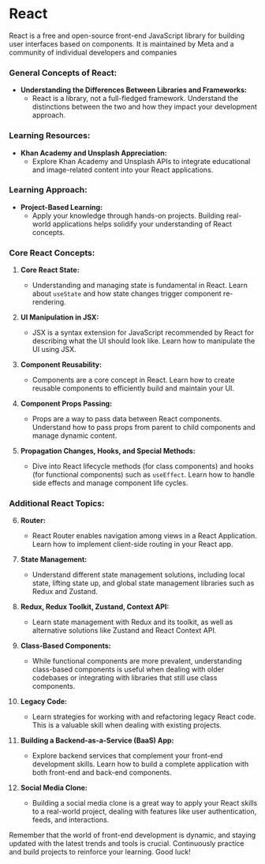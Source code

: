# React
React is a free and open-source front-end JavaScript library for building user interfaces based on components. It is maintained by Meta and a community of individual developers and companies

### General Concepts of React:
- **Understanding the Differences Between Libraries and Frameworks:**
  - React is a library, not a full-fledged framework. Understand the distinctions between the two and how they impact your development approach.

### Learning Resources:
- **Khan Academy and Unsplash Appreciation:**
  - Explore Khan Academy and Unsplash APIs to integrate educational and image-related content into your React applications.

### Learning Approach:
- **Project-Based Learning:**
  - Apply your knowledge through hands-on projects. Building real-world applications helps solidify your understanding of React concepts.




### Core React Concepts:
1. **Core React State:**
   - Understanding and managing state is fundamental in React. Learn about `useState` and how state changes trigger component re-rendering.

2. **UI Manipulation in JSX:**
   - JSX is a syntax extension for JavaScript recommended by React for describing what the UI should look like. Learn how to manipulate the UI using JSX.

3. **Component Reusability:**
   - Components are a core concept in React. Learn how to create reusable components to efficiently build and maintain your UI.

4. **Component Props Passing:**
   - Props are a way to pass data between React components. Understand how to pass props from parent to child components and manage dynamic content.

5. **Propagation Changes, Hooks, and Special Methods:**
   - Dive into React lifecycle methods (for class components) and hooks (for functional components) such as `useEffect`. Learn how to handle side effects and manage component life cycles.

### Additional React Topics:
6. **Router:**
   - React Router enables navigation among views in a React Application. Learn how to implement client-side routing in your React app.

7. **State Management:**
   - Understand different state management solutions, including local state, lifting state up, and global state management libraries such as Redux and Zustand.

8. **Redux, Redux Toolkit, Zustand, Context API:**
   - Learn state management with Redux and its toolkit, as well as alternative solutions like Zustand and React Context API.

9. **Class-Based Components:**
   - While functional components are more prevalent, understanding class-based components is useful when dealing with older codebases or integrating with libraries that still use class components.

10. **Legacy Code:**
    - Learn strategies for working with and refactoring legacy React code. This is a valuable skill when dealing with existing projects.

11. **Building a Backend-as-a-Service (BaaS) App:**
    - Explore backend services that complement your front-end development skills. Learn how to build a complete application with both front-end and back-end components.

12. **Social Media Clone:**
    - Building a social media clone is a great way to apply your React skills to a real-world project, dealing with features like user authentication, feeds, and interactions.


Remember that the world of front-end development is dynamic, and staying updated with the latest trends and tools is crucial. Continuously practice and build projects to reinforce your learning. Good luck!